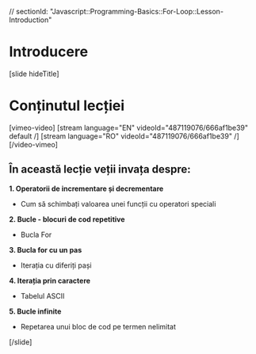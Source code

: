 // sectionId: "Javascript::Programming-Basics::For-Loop::Lesson-Introduction"

# Introducere

[slide hideTitle]

# Conținutul lecției

[vimeo-video]
[stream language="EN" videoId="487119076/666af1be39" default /]
[stream language="RO" videoId="487119076/666af1be39"  /]
[/video-vimeo]



## În această lecție veții invața despre:

**1. Operatorii de incrementare și decrementare**
- Cum să schimbați valoarea unei funcții cu operatori speciali

**2. Bucle - blocuri de cod repetitive**
- Bucla For

**3. Bucla for cu un pas**
- Iterația cu diferiți pași

**4. Iterația prin caractere**
- Tabelul ASCII

**5. Bucle infinite**
- Repetarea unui bloc de cod pe termen nelimitat



[/slide]